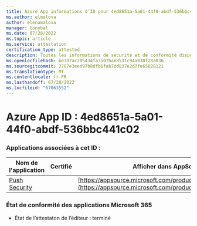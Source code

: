 ```yaml
---
title: Azure App informations d’ID pour 4ed8651a-5a01-44f0-abdf-536bbc441c02
ms.author: elmalova
author: elenamalova
manager: tonybal
ms.date: 07/28/2022
ms.topic: article
ms.service: attestation
certification_type: attested
description: Toutes les informations de sécurité et de conformité disponibles pour 4ed8651a-5a01-44f0-abdf-536bbc441c02.
ms.openlocfilehash: be397ac705434fa3507bae8531c94a030f28a036
ms.sourcegitcommit: 2787e3eed97b8dfb6fab7dd837e2d7fe65828121
ms.translationtype: MT
ms.contentlocale: fr-FR
ms.lasthandoff: 07/28/2022
ms.locfileid: "67063552"
---
```

# <a name="azure-app-id-4ed8651a-5a01-44f0-abdf-536bbc441c02"></a>Azure App ID : 4ed8651a-5a01-44f0-abdf-536bbc441c02


### <a name="apps-associated-with-this-id"></a>Applications associées à cet ID :
| **Nom de l'application** | **Certifié** | **Afficher dans AppSource** |
|--------------|---------------|-----------------------|
| [Push Security](../forward/WA200002833.md) |  | [https://appsource.microsoft.com/product/office/WA200002833](https://appsource.microsoft.com/product/office/WA200002833) |

### <a name="microsoft-365-app-compliance-status"></a>État de conformité des applications Microsoft 365
- État de l’attestaton de l’éditeur : terminé
